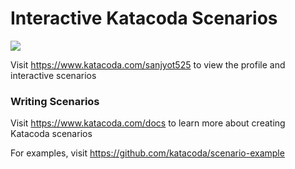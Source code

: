 # Interactive Katacoda Scenarios

[![](http://shields.katacoda.com/katacoda/sanjyot525/count.svg)](https://www.katacoda.com/sanjyot525 "Get your profile on Katacoda.com")

Visit https://www.katacoda.com/sanjyot525 to view the profile and interactive scenarios

### Writing Scenarios
Visit https://www.katacoda.com/docs to learn more about creating Katacoda scenarios

For examples, visit https://github.com/katacoda/scenario-example
